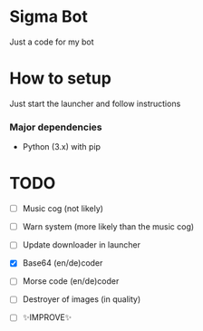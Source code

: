 # Sigma Bot

Just a code for my bot

# How to setup

Just start the launcher and follow instructions

### Major dependencies

- Python (3.x) with pip

# TODO

- [ ] Music cog (not likely)

- [ ] Warn system (more likely than the music cog)

- [ ] Update downloader in launcher

- [x] Base64 (en/de)coder

- [ ] Morse code (en/de)coder

- [ ] Destroyer of images (in quality)

- [ ] ✨IMPROVE✨
